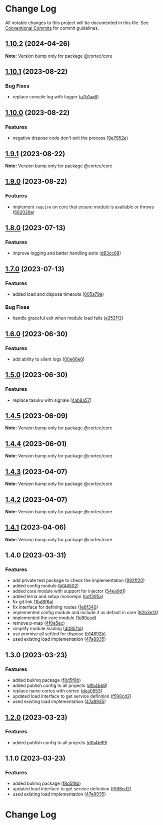 # Change Log

All notable changes to this project will be documented in this file.
See [Conventional Commits](https://conventionalcommits.org) for commit guidelines.

## [1.10.2](https://github.com/saswatds/cortec/compare/@cortec/core@1.10.1...@cortec/core@1.10.2) (2024-04-26)

**Note:** Version bump only for package @cortec/core

## [1.10.1](https://github.com/saswatds/cortec/compare/@cortec/core@1.10.0...@cortec/core@1.10.1) (2023-08-22)

### Bug Fixes

- replace console log with logger ([a7b1aa6](https://github.com/saswatds/cortec/commit/a7b1aa68c9c30165bc4bf33b3a4fd1092b1384b6))

## [1.10.0](https://github.com/saswatds/cortec/compare/@cortec/core@1.9.1...@cortec/core@1.10.0) (2023-08-22)

### Features

- negative dispose code don't exit the process ([9e7952e](https://github.com/saswatds/cortec/commit/9e7952e3edd621c62d40ae5e719705b22c08c9c1))

## [1.9.1](https://github.com/saswatds/cortec/compare/@cortec/core@1.9.0...@cortec/core@1.9.1) (2023-08-22)

**Note:** Version bump only for package @cortec/core

## [1.9.0](https://github.com/saswatds/cortec/compare/@cortec/core@1.8.0...@cortec/core@1.9.0) (2023-08-22)

### Features

- implement `require` on core that ensure module is available or throws ([682028e](https://github.com/saswatds/cortec/commit/682028e9eed640f40633b9a2b79f359b9871eeda))

## [1.8.0](https://github.com/saswatds/cortec/compare/@cortec/core@1.7.0...@cortec/core@1.8.0) (2023-07-13)

### Features

- improve logging and better handling exits ([d83cc68](https://github.com/saswatds/cortec/commit/d83cc68317ed32925f03ed731e4e0fdadd369987))

## [1.7.0](https://github.com/saswatds/cortec/compare/@cortec/core@1.6.0...@cortec/core@1.7.0) (2023-07-13)

### Features

- added load and dispose timeouts ([005a79e](https://github.com/saswatds/cortec/commit/005a79e5df6c45e86696c85e6c228a53416eb429))

### Bug Fixes

- handle graceful exit when module load fails ([a2521f2](https://github.com/saswatds/cortec/commit/a2521f29cc2ea8a21b0a30be9a15971bf898fc89))

## [1.6.0](https://github.com/saswatds/cortec/compare/@cortec/core@1.5.0...@cortec/core@1.6.0) (2023-06-30)

### Features

- add ability to silent logs ([00e66e6](https://github.com/saswatds/cortec/commit/00e66e6196c1ffd90ff0c196fdcf1270cdee961f))

## [1.5.0](https://github.com/saswatds/cortec/compare/@cortec/core@1.4.5...@cortec/core@1.5.0) (2023-06-30)

### Features

- replace tasuku with signale ([4ab8a57](https://github.com/saswatds/cortec/commit/4ab8a5792e065e9174eff7cda3e0a2596aa2141b))

## [1.4.5](https://github.com/saswatds/cortec/compare/@cortec/core@1.4.4...@cortec/core@1.4.5) (2023-06-09)

**Note:** Version bump only for package @cortec/core

## [1.4.4](https://github.com/saswatds/cortec/compare/@cortec/core@1.4.3...@cortec/core@1.4.4) (2023-06-01)

**Note:** Version bump only for package @cortec/core

## [1.4.3](https://github.com/saswatds/cortec/compare/@cortec/core@1.4.2...@cortec/core@1.4.3) (2023-04-07)

**Note:** Version bump only for package @cortec/core

## [1.4.2](https://github.com/saswatds/cortec/compare/@cortec/core@1.4.1...@cortec/core@1.4.2) (2023-04-07)

**Note:** Version bump only for package @cortec/core

## [1.4.1](https://github.com/saswatds/cortec/compare/@cortec/core@1.4.0...@cortec/core@1.4.1) (2023-04-06)

**Note:** Version bump only for package @cortec/core

## 1.4.0 (2023-03-31)

### Features

- add private test package to check the implementation ([992ff20](https://github.com/saswatds/cortec/commit/992ff20ca4c3b7ce2d154323a6a9e763c2214c22))
- added config module ([bf44502](https://github.com/saswatds/cortec/commit/bf445029dfa028cb88fe00ebc0665460ea7cd623))
- added core module with support for injector ([54ea9d1](https://github.com/saswatds/cortec/commit/54ea9d1514f14580ed391c4ca6301f34e13ff217))
- added lerna and setup monorepo ([bdf395a](https://github.com/saswatds/cortec/commit/bdf395a510007f347ff7287734c1b15f109859ef))
- fix git link ([1bd8f6a](https://github.com/saswatds/cortec/commit/1bd8f6a6789555c02abaaa58b58d82c6a474f23c))
- fix interface for defining routes ([1e6f340](https://github.com/saswatds/cortec/commit/1e6f340aec346559189d9b72f36c8a95d549d6d9))
- implemented config module and include it as default in core ([82b3ef3](https://github.com/saswatds/cortec/commit/82b3ef38a7ab1afd453e2d96b34ec79fb7a24463))
- implemented the core module ([1e80ced](https://github.com/saswatds/cortec/commit/1e80cedb57b33492252018de6006af587124f3d8))
- remove p-map ([4f0e5ec](https://github.com/saswatds/cortec/commit/4f0e5ec18a10eeab01e6789f15344131a531a98a))
- simplify module loading ([4095f1d](https://github.com/saswatds/cortec/commit/4095f1d20fde56abef6c08613defa6bb2f9e2f96))
- use promise all settled for dispose ([b14892b](https://github.com/saswatds/cortec/commit/b14892b5587a67ca999d0774b0c18542e8c6bea8))
- used existing load implementation ([47a8935](https://github.com/saswatds/cortec/commit/47a893576e6ddaddcf940dfb25dc20e42a718b5b))

## 1.3.0 (2023-03-23)

### Features

- added bullmq package ([f8d5f8b](https://github.com/saswatds/cortec/commit/f8d5f8bc76a357fd4b9426c5a7d6751eccdf8d67))
- added publish config to all projects ([dfb4b69](https://github.com/saswatds/cortec/commit/dfb4b69645b860b6686792d7a4272700686fd544))
- replace name cortes with cortec ([dea0553](https://github.com/saswatds/cortec/commit/dea055356354609a61c9900293a68c07cb71ba54))
- updated load interface to get service definition ([f598cd2](https://github.com/saswatds/cortec/commit/f598cd206ce3a378ce657621625721d8189d9730))
- used existing load implementation ([47a8935](https://github.com/saswatds/cortec/commit/47a893576e6ddaddcf940dfb25dc20e42a718b5b))

## [1.2.0](https://github.com/saswatds/cortec/compare/@cortec/load@1.1.0...@cortec/load@1.2.0) (2023-03-23)

### Features

- added publish config to all projects ([dfb4b69](https://github.com/saswatds/cortec/commit/dfb4b69645b860b6686792d7a4272700686fd544))

## 1.1.0 (2023-03-23)

### Features

- added bullmq package ([f8d5f8b](https://github.com/saswatds/cortec/commit/f8d5f8bc76a357fd4b9426c5a7d6751eccdf8d67))
- updated load interface to get service definition ([f598cd2](https://github.com/saswatds/cortec/commit/f598cd206ce3a378ce657621625721d8189d9730))
- used existing load implementation ([47a8935](https://github.com/saswatds/cortec/commit/47a893576e6ddaddcf940dfb25dc20e42a718b5b))

# Change Log
